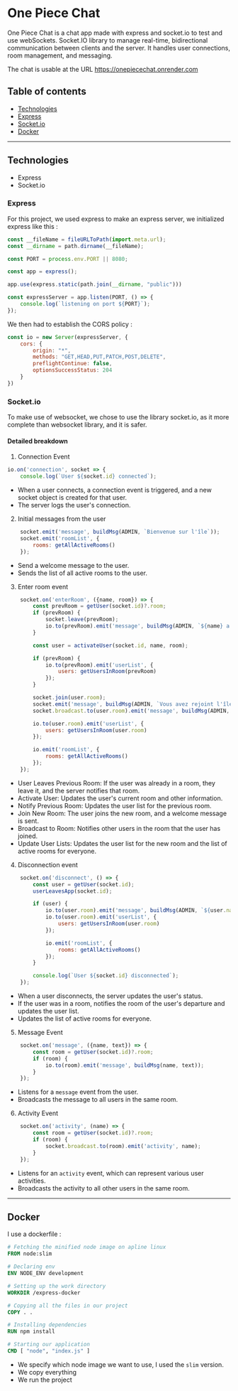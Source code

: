 # One Piece Chat

One Piece Chat is a chat app made with express and socket.io to test and use webSockets.
Socket.IO library to manage real-time, bidirectional communication between clients and the server. 
It handles user connections, room management, and messaging. 

The chat is usable at the URL https://onepiecechat.onrender.com

## Table of contents
- [Technologies](#technologies)
- [Express](#express)
- [Socket.io](#socketio)
- [Docker](#docker)

---
## Technologies
- Express
- Socket.io

### Express
For this project, we used express to make an express server, we initialized express 
like this :
````js
const __fileName = fileURLToPath(import.meta.url);
const __dirname = path.dirname(__fileName);

const PORT = process.env.PORT || 8080;

const app = express();

app.use(express.static(path.join(__dirname, "public")))

const expressServer = app.listen(PORT, () => {
    console.log(`listening on port ${PORT}`);
});
````
We then had to establish the CORS policy :
````js
const io = new Server(expressServer, {
    cors: {
        origin: "*",
        methods: "GET,HEAD,PUT,PATCH,POST,DELETE",
        preflightContinue: false,
        optionsSuccessStatus: 204
    }
})
````

### Socket.io
To make use of websocket, we chose to use the library socket.io, as it 
more complete than websocket library, and it is safer. 

#### Detailed breakdown
1. Connection Event
````js
io.on('connection', socket => {
    console.log(`User ${socket.id} connected`);
````
- When a user connects, a connection event is triggered, and a new socket object is created for that user.
- The server logs the user's connection.

2. Initial messages from the user
````js
    socket.emit('message', buildMsg(ADMIN, `Bienvenue sur l'île`));
    socket.emit('roomList', {
        rooms: getAllActiveRooms()
    });
````
- Send a welcome message to the user.
- Sends the list of all active rooms to the user.

3. Enter room event
````js
    socket.on('enterRoom', ({name, room}) => {
        const prevRoom = getUser(socket.id)?.room;
        if (prevRoom) {
            socket.leave(prevRoom);
            io.to(prevRoom).emit('message', buildMsg(ADMIN, `${name} a quitté l'île`));
        }

        const user = activateUser(socket.id, name, room);

        if (prevRoom) {
            io.to(prevRoom).emit('userList', {
                users: getUsersInRoom(prevRoom)
            });
        }

        socket.join(user.room);
        socket.emit('message', buildMsg(ADMIN, `Vous avez rejoint l'île ${user.room}`));
        socket.broadcast.to(user.room).emit('message', buildMsg(ADMIN, `${user.name} a rejoint l'île`));

        io.to(user.room).emit('userList', {
            users: getUsersInRoom(user.room)
        });

        io.emit('roomList', {
            rooms: getAllActiveRooms()
        });
    });
````
- User Leaves Previous Room: If the user was already in a room, they leave it, and the server notifies that room.
- Activate User: Updates the user's current room and other information.
- Notify Previous Room: Updates the user list for the previous room.
- Join New Room: The user joins the new room, and a welcome message is sent.
- Broadcast to Room: Notifies other users in the room that the user has joined.
- Update User Lists: Updates the user list for the new room and the list of active rooms for everyone.

4. Disconnection event
````js
    socket.on('disconnect', () => {
        const user = getUser(socket.id);
        userLeavesApp(socket.id);

        if (user) {
            io.to(user.room).emit('message', buildMsg(ADMIN, `${user.name} quitte l'île`));
            io.to(user.room).emit('userList', {
                users: getUsersInRoom(user.room)
            });

            io.emit('roomList', {
                rooms: getAllActiveRooms()
            });
        }

        console.log(`User ${socket.id} disconnected`);
    });
````
- When a user disconnects, the server updates the user's status.
- If the user was in a room, notifies the room of the user's departure and updates the user list.
- Updates the list of active rooms for everyone.

5. Message Event
````js
    socket.on('message', ({name, text}) => {
        const room = getUser(socket.id)?.room;
        if (room) {
            io.to(room).emit('message', buildMsg(name, text));
        }
    });
````
- Listens for a ``message`` event from the user.
- Broadcasts the message to all users in the same room.

6. Activity Event
````js
    socket.on('activity', (name) => {
        const room = getUser(socket.id)?.room;
        if (room) {
            socket.broadcast.to(room).emit('activity', name);
        }
    });
````
- Listens for an ``activity`` event, which can represent various user activities.
- Broadcasts the activity to all other users in the same room.
---
## Docker
I use a dockerfile :
```Dockerfile
# Fetching the minified node image on apline linux
FROM node:slim

# Declaring env
ENV NODE_ENV development

# Setting up the work directory
WORKDIR /express-docker

# Copying all the files in our project
COPY . .

# Installing dependencies
RUN npm install

# Starting our application
CMD [ "node", "index.js" ]
```

- We specify which node image we want to use, I used the `slim` version.
- We copy everything 
- We run the project